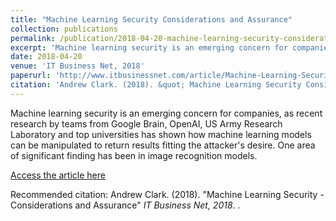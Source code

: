 ```yaml
---
title: "Machine Learning Security Considerations and Assurance"
collection: publications
permalink: /publication/2018-04-20-machine-learning-security-considerations
excerpt: 'Machine learning security is an emerging concern for companies, as recent research by teams from Google Brain, OpenAI, US Army Research Laboratory and top universities has shown how machine learning models can be manipulated to return results fitting the attacker's desire. One area of significant finding has been in image recognition models.'
date: 2018-04-20
venue: 'IT Business Net, 2018'
paperurl: 'http://www.itbusinessnet.com/article/Machine-Learning-Security---Considerations-and-Assurance--5373956'
citation: 'Andrew Clark. (2018). &quot; Machine Learning Security Considerations and Assurance.&quot; <i>IT Business Net, 2018</i>.'
---
```

Machine learning security is an emerging concern for companies, as recent research by teams from Google Brain, OpenAI, US Army Research Laboratory and top universities has shown how machine learning models can be manipulated to return results fitting the attacker's desire. One area of significant finding has been in image recognition models. 

[Access the article here](http://www.itbusinessnet.com/article/Machine-Learning-Security---Considerations-and-Assurance--5373956)

Recommended citation: Andrew Clark. (2018). "Machine Learning Security - Considerations and Assurance" <i>IT Business Net, 2018</i>.
.
